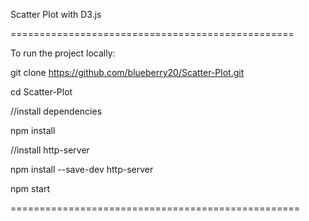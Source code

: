 Scatter Plot with D3.js


=================================================

To run the project locally:

git clone https://github.com/blueberry20/Scatter-Plot.git

cd Scatter-Plot

//install dependencies

npm install

//install http-server

npm install --save-dev http-server

npm start

==================================================